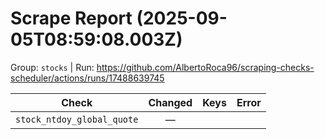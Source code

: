 # Scrape Report (2025-09-05T08:59:08.003Z)

Group: `stocks`  |  Run: https://github.com/AlbertoRoca96/scraping-checks-scheduler/actions/runs/17488639745

| Check | Changed | Keys | Error |
|---|:---:|:--|:--|
| `stock_ntdoy_global_quote` | — |  |  |
